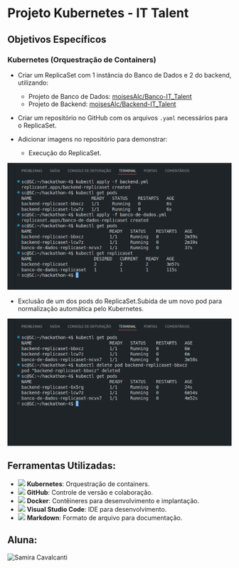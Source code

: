 # Projeto Kubernetes - IT Talent

## Objetivos Específicos

### Kubernetes (Orquestração de Containers)

- Criar um ReplicaSet com 1 instância do Banco de Dados e 2 do backend, utilizando:
  - Projeto de Banco de Dados: [moisesAlc/Banco-IT_Talent](https://github.com/moisesAlc/Banco-IT_Talent)
  - Projeto de Backend: [moisesAlc/Backend-IT_Talent](https://github.com/moisesAlc/Backend-IT_Talent)
  
- Criar um repositório no GitHub com os arquivos `.yaml` necessários para o ReplicaSet.
  
- Adicionar imagens no repositório para demonstrar:

  - Execução do ReplicaSet.
   
![alt text](banco-backend-replicaset.png)

  - Exclusão de um dos pods do ReplicaSet.Subida de um novo pod para normalização automática pelo Kubernetes.

  ![alt text](delete-e-subida-automatica.png)
  

## Ferramentas Utilizadas:

- <img src="https://img.icons8.com/color/48/000000/kubernetes.png"/> **Kubernetes**: Orquestração de containers.
- <img src="https://img.icons8.com/fluent/48/000000/github.png"/> **GitHub**: Controle de versão e colaboração.
- <img src="https://img.icons8.com/color/48/000000/docker.png"/> **Docker**: Contêineres para desenvolvimento e implantação.
- <img src="https://img.icons8.com/fluent/48/000000/visual-studio-code-2019.png"/> **Visual Studio Code**: IDE para desenvolvimento.
- <img src="https://img.icons8.com/color/48/000000/markdown.png"/> **Markdown**: Formato de arquivo para documentação.





## Aluna:

![Samira Cavalcanti](https://img.shields.io/badge/-Samira%20Cavalcanti-blueviolet?style=for-the-badge)
